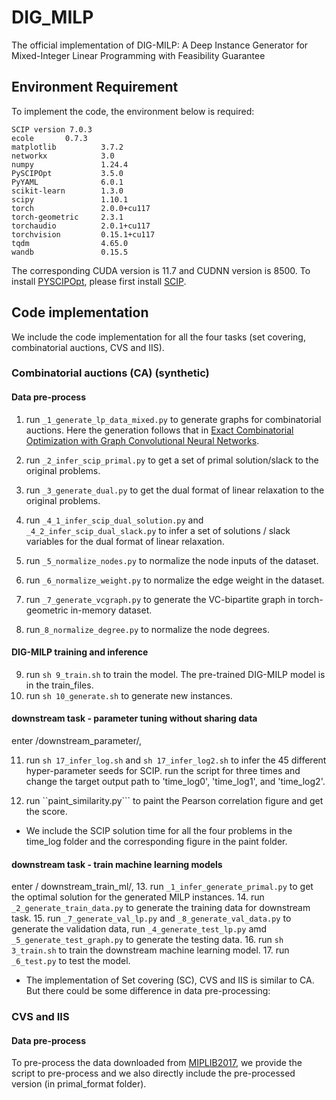 # DIG_MILP
The official implementation of DIG-MILP: A Deep Instance Generator for Mixed-Integer Linear Programming with Feasibility Guarantee

## Environment Requirement

To implement the code, the environment below is required:
```
SCIP version 7.0.3
ecole       0.7.3
matplotlib          3.7.2
networkx            3.0
numpy               1.24.4
PySCIPOpt           3.5.0
PyYAML              6.0.1
scikit-learn        1.3.0
scipy               1.10.1
torch               2.0.0+cu117
torch-geometric     2.3.1
torchaudio          2.0.1+cu117
torchvision         0.15.1+cu117
tqdm                4.65.0
wandb               0.15.5
```
The corresponding CUDA version is 11.7 and CUDNN version is 8500.
To install [PYSCIPOpt](https://github.com/scipopt/PySCIPOpt), please first install [SCIP](https://scipopt.org/doc).

## Code implementation

We include the code implementation for all the four tasks (set covering, combinatorial auctions, CVS and IIS).

### Combinatorial auctions (CA) (synthetic)

#### Data pre-process

1. run ```_1_generate_lp_data_mixed.py``` to generate graphs for combinatorial auctions. Here the generation follows that in [Exact Combinatorial Optimization with Graph Convolutional Neural Networks](https://github.com/ds4dm/learn2branch). 

2. run ```_2_infer_scip_primal.py``` to get a set of primal solution/slack to the original problems.

3. run ```_3_generate_dual.py``` to get the dual format of linear relaxation to the original problems.

4. run   ```_4_1_infer_scip_dual_solution.py``` and ```_4_2_infer_scip_dual_slack.py``` to infer a set of solutions / slack variables for the dual format of linear relaxation.
5. run ```_5_normalize_nodes.py``` to normalize the node inputs of the dataset.
6. run ```_6_normalize_weight.py``` to normalize the edge weight in the dataset.
7. run ```_7_generate_vcgraph.py``` to generate the VC-bipartite graph in torch-geometric in-memory dataset.
8. run```_8_normalize_degree.py``` to normalize the node degrees.

#### DIG-MILP training and inference
9. run ```sh 9_train.sh``` to train the model. The pre-trained DIG-MILP model is in the train_files.
10. run ```sh 10_generate.sh``` to generate new instances.

#### downstream task - parameter tuning without sharing data
enter /downstream_parameter/,

11. run ```sh 17_infer_log.sh``` and ```sh 17_infer_log2.sh``` to infer the 45 different hyper-parameter seeds for SCIP.
    run the script for three times and change the target output path to 'time_log0', 'time_log1', and 'time_log2'.
    
12. run ``paint_similarity.py``` to paint the Pearson correlation figure and get the score.

* We include the SCIP solution time for all the four problems in the time_log folder and the corresponding figure in the paint folder.

#### downstream task - train machine learning models
enter / downstream_train_ml/,
13. run ```_1_infer_generate_primal.py``` to get the optimal solution for the generated MILP instances.
14. run ```_2_generate_train_data.py``` to generate the training data for downstream task.
15. run ```_7_generate_val_lp.py``` and ```_8_generate_val_data.py``` to generate the validation data, run ```_4_generate_test_lp.py``` amd ```_5_generate_test_graph.py``` to generate the testing data.
16. run ```sh 3_train.sh``` to train the downstream machine learning model.
17. run ```_6_test.py``` to test the model.

* The implementation of Set covering (SC), CVS and IIS is similar to CA. But there could be some difference in data pre-processing:

### CVS and IIS
#### Data pre-process
To pre-process the data downloaded from [MIPLIB2017](https://miplib.zib.de/tag_benchmark.html), we provide the script to pre-process and we also directly include the pre-processed version (in primal_format folder). 




